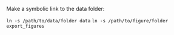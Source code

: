 Make a symbolic link to the data folder:

`ln -s /path/to/data/folder data`
`ln -s /path/to/figure/folder export_figures`
```

